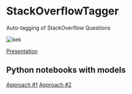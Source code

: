 # StackOverflowTagger

Auto-tagging of StackOverflow Questions

![kek](https://miro.medium.com/max/1400/1*zEi3upbdEgU2CmRVe8WBiA.jpeg)

[Presentation](https://github.com/helena128/StackOverflowTagger/raw/master/DT_NLP.pdf)

## Python notebooks with models
[Approach #1](https://github.com/helena128/StackOverflowTagger/blob/master/DT_NLP.ipynb)
[Approach #2](https://github.com/helena128/StackOverflowTagger/blob/master/DT_NLP_Multiclass.ipynb)
